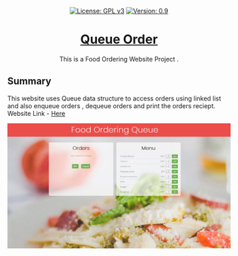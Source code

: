 <div align="center" markdown="1">
  
[![License: GPL v3](https://img.shields.io/badge/License-GPLv3-blue.svg)](https://www.gnu.org/licenses/gpl-3.0)
[![Version: 0.9](https://img.shields.io/badge/Version%3F-0.1-red.svg)](https://github.com/bharathajjarapu/Bloatbuster)
</div>
<p align="center">
<a href="https://github.com/bharathajjarapu/QueueOrder">
   <h1 align="center">Queue Order</h1></a>
</p>
<p align="center">
  This is a Food Ordering Website Project .
</p>

## Summary

This website uses Queue data structure to access orders using linked list and also enqueue orders , dequeue orders and print the orders reciept.
Website Link - [Here](https://bharathajjarapu.github.io/QueueOrder)

<img src="Web.png" >
